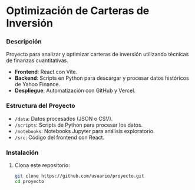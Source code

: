 # Optimización de Carteras de Inversión

### Descripción
Proyecto para analizar y optimizar carteras de inversión utilizando técnicas de finanzas cuantitativas. 
- **Frontend**: React con Vite.
- **Backend**: Scripts en Python para descargar y procesar datos históricos de Yahoo Finance.
- **Despliegue**: Automatización con GitHub y Vercel.

### Estructura del Proyecto
- `/data`: Datos procesados (JSON o CSV).
- `/scripts`: Scripts de Python para procesar los datos.
- `/notebooks`: Notebooks Jupyter para análisis exploratorio.
- `/src`: Código del frontend con React.

### Instalación
1. Clona este repositorio:
   ```bash
   git clone https://github.com/usuario/proyecto.git
   cd proyecto
